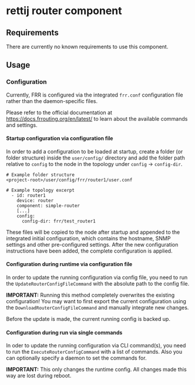 # rettij router component

## Requirements

There are currently no known requirements to use this component.

## Usage

### Configuration

Currently, FRR is configured via the integrated ``frr.conf`` configuration file rather than the daemon-specific files.

Please refer to the official documentation at https://docs.frrouting.org/en/latest/ to learn about the available commands and settings.

#### Startup configuration via configuration file

In order to add a configuration to be loaded at startup, create a folder (or folder structure) inside the ``user/config/`` directory and add the folder path relative to ``config`` to the node in the topology under ``config`` -> ``config-dir``.

````
# Example folder structure
<project-root>/user/config/frr/router1/user.conf

# Example topology excerpt
  - id: router1
    device: router
    component: simple-router
    [...]
    config:
      config-dir: frr/test_router1
````

These files will be copied to the node after startup and appended to the integrated initial configuration, which contains the hostname, SNMP settings and other pre-configured settings. After the new configuration instructions have been added, the complete configuration is applied.

#### Configuration during runtime via configuration file
In order to update the running configuration via config file, you need to run the ``UpdateRouterConfigFileCommand`` with the absolute path to the config file.

**IMPORTANT:** Running this method completely overwrites the existing configuration! You may want to first export the current configuration using the ``DownloadRouterConfigFileCommand`` and manually integrate new changes.

Before the update is made, the current running config is backed up.

#### Configuration during run via single commands
In oder to update the running configuration via CLI command(s), you need to run the ``ExecuteRouterConfigCommand`` with a list of commands. Also you can optionally specify a daemon to set the commands for.

**IMPORTANT:** This only changes the runtime config. All changes made this way are lost during reboot.
